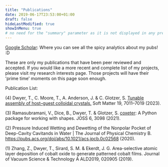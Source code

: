 ```yaml
---
title: "Publications"
date: 2019-06-17T23:53:00+01:00
draft: false
hideLastModified: true
showInMenu: true
# no need for the "summary" parameter as it is not displayed in any previews
---
```


[Google Scholar][1]: Where you can see all the spicy analytics about my pubs! :D

These are only my publications that have been peer reviewed and accepted. If you would like a more recent and complete list of my projects, please visit my research interests page.
Those projects will have their 'prime time' moments on this page soon enough. 

Publication List:

(4) Dwyer, T., C. Moore, T., A. Anderson, J. & C. Glotzer, S. [Tunable assembly of host–guest colloidal crystals.][3] Soft Matter 19, 7011–7019 (2023).

(3)  Ramasubramani, V., Dice, B., Dwyer, T. & Glotzer, S. [coxeter][2]: A Python package for working with shapes. JOSS 6, 3098 (2021).

(2)  Pressure Induced Wetting and Dewetting of the Nonpolar Pocket of Deep-Cavity Cavitands in Water | The Journal of Physical Chemistry B. https://pubs.acs.org/doi/abs/10.1021/acs.jpcb.0c02568 (2020).

(1)  Zhang, Z., Dwyer, T., Sirard, S. M. & Ekerdt, J. G. Area-selective atomic layer deposition of cobalt oxide to generate patterned cobalt films. Journal of Vacuum Science & Technology A ALD2019, 020905 (2019).


[1]: https://scholar.google.com/citations?user=lf5JueMAAAAJ&hl=en
[2]: https://joss.theoj.org/papers/10.21105/joss.03098.pdf
[3]: https://pubs.rsc.org/en/content/articlelanding/2023/sm/d3sm00891f
